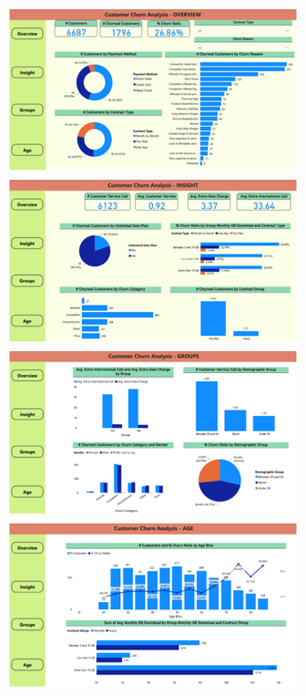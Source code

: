 ![img](https://github.com/Ereh11/Customer-Churn-Analysis/blob/main/Resources/Overview.png)

![img](https://github.com/Ereh11/Customer-Churn-Analysis/blob/main/Resources/Insight.png)

![img](https://github.com/Ereh11/Customer-Churn-Analysis/blob/main/Resources/Groups.png)

![img](https://github.com/Ereh11/Customer-Churn-Analysis/blob/main/Resources/Age.png)
